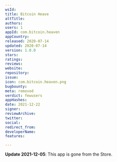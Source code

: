 ```yaml
---
wsId: 
title: Bitcoin Heave
altTitle: 
authors: 
users: 1
appId: com.bitcoin.heaven
appCountry: 
released: 2020-07-14
updated: 2020-07-14
version: 1.0.0
stars: 
ratings: 
reviews: 
website: 
repository: 
issue: 
icon: com.bitcoin.heaven.png
bugbounty: 
meta: removed
verdict: fewusers
appHashes: 
date: 2021-12-22
signer: 
reviewArchive: 
twitter: 
social: 
redirect_from: 
developerName: 
features: 

---
```


**Update 2021-12-05**: This app is gone from the Store.

